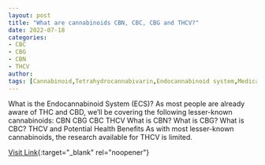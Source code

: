 ```yaml
---
layout: post
title: "What are cannabinoids CBN, CBC, CBG and THCV?"
date: 2022-07-18
categories:
- CBC
- CBG
- CBN
- THCV
author: 
tags: [Cannabinoid,Tetrahydrocannabivarin,Endocannabinoid system,Medical cannabis,Cannabidiol,Tetrahydrocannabinol,Cannabinol,Health,Drugs,Medical specialties,Psychoactive drugs,Neuroscience,Clinical medicine]
---
```



What is the Endocannabinoid System (ECS)? As most people are already aware of THC and CBD, we’ll be covering the following lesser-known cannabinoids:  CBN CBG CBC THCV  What is CBN? What is CBG? What is CBC? THCV and Potential Health Benefits  As with most lesser-known cannabinoids, the research available for THCV is limited.

[Visit Link](https://cannalogue.ca/column/column/education/what-are-cannabinoids-cbn-cbc-cbg-and-thcv/){:target="_blank" rel="noopener"}


